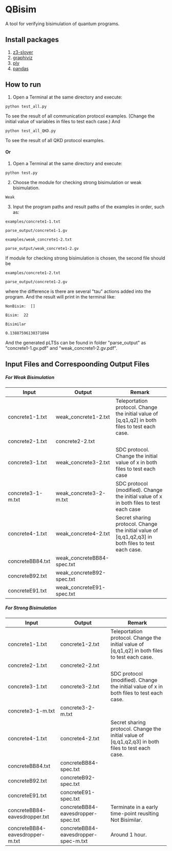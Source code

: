 # QBisim
A tool for verifying bisimulation of quantum programs.

## Install packages
1. [z3-slover](https://pypi.org/project/z3-solver/)
2. [graphiviz](https://pypi.org/project/graphviz/)
3. [ply](https://pypi.org/project/ply/)
4. [pandas](https://pypi.org/project/pandas/)

## How to run
1. Open a Terminal at the same directory and execute:
 
```
python test_all.py
```
    
To see the result of all communication protocol examples. (Change the initial value of variables in files to test each case.)
And
```
python test_all_QKD.py
```

To see the result of all QKD protocol examples. 

#### Or
1. Open a Terminal at the same directory and execute: 
 
```
python test.py
```
2. Choose the module for checking strong bisimulation or weak bisimulation.

```
Weak
```
3. Input the program paths and result paths of the examples in order, such as: 

```
examples/concrete1-1.txt

parse_output/concrete1-1.gv

examples/weak_concrete1-2.txt

parse_output/weak_concrete1-2.gv
```
If module for checking strong bisimulation is chosen, the second file should be 

```
examples/concrete1-2.txt

parse_output/concrete1-2.gv
```
where the difference is there are several "tau" actions added into the program.
And the result will print in the terminal like:

```
NonBisim:  []

Bisim:  22

Bisimilar

0.13887596130371094
```

And the generated pLTSs can be found in folder "parse_output" as "concrete1-1.gv.pdf" and "weak_concrete1-2.gv.pdf".

<!--<img src="parse_output/concrete1-1.gv.pdf" height="1000"/>
<img src="parse_output/concrete1-2.gv.pdf" height="1000"/>-->

## Input Files and Correspoonding Output Files

##### For Weak Bisimulation
Input | Output | Remark
-|-|-
concrete1-1.txt | weak_concrete1-2.txt | Teleportation protocol. Change the initial value of [q,q1,q2] in both files to test each case.
concrete2-1.txt | concrete2-2.txt
concrete3-1.txt | weak_concrete3-2.txt | SDC protocol. Change the initial value of x in both files to test each case
concrete3-1-m.txt | weak_concrete3-2-m.txt | SDC protocol (modified). Change the initial value of x in both files to test each case
concrete4-1.txt | weak_concrete4-2.txt | Secret sharing protocol. Change the initial value of [q,q1,q2,q3] in both files to test each case.
concreteBB84.txt | weak_concreteBB84-spec.txt
concreteB92.txt | weak_concreteB92-spec.txt
concreteE91.txt | weak_concreteE91-spec.txt

##### For Strong Bisimulation
Input | Output | Remark
-|-|-
concrete1-1.txt | concrete1-2.txt | Teleportation protocol. Change the initial value of [q,q1,q2] in both files to test each case.
concrete2-1.txt | concrete2-2.txt
concrete3-1.txt | concrete3-2.txt | SDC protocol (modified). Change the initial value of x in both files to test each case.
concrete3-1-m.txt | concrete3-2-m.txt
concrete4-1.txt | concrete4-2.txt | Secret sharing protocol. Change the initial value of [q,q1,q2,q3] in both files to test each case.
concreteBB84.txt | concreteBB84-spec.txt
concreteB92.txt | concreteB92-spec.txt
concreteE91.txt | concreteE91-spec.txt
concreteBB84-eavesdropper.txt | concreteBB84-eavesdropper-spec.txt | Terminate in a early time-point reuslting Not Bisimilar.
concreteBB84-eavesdropper-m.txt | concreteBB84-eavesdropper-spec-m.txt | Around 1 hour.